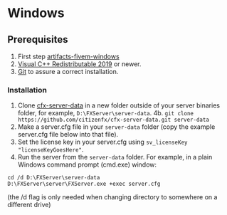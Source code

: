 # Windows

## Prerequisites

1. First step [artifacts-fivem-windows](https://github.com/Mowayyy/artifacts-fivem-windows)
1. [Visual C++ Redistributable 2019](https://aka.ms/vs/16/release/VC_redist.x64.exe) or newer.
2. [Git](https://git-scm.com/download/win) to assure a correct installation.

### Installation

1. Clone [cfx-server-data](https://github.com/citizenfx/cfx-server-data) in a new folder outside of your server binaries folder, for example, `D:\FXServer\server-data`.
4b. `git clone https://github.com/citizenfx/cfx-server-data.git server-data`
2. Make a server.cfg file in your `server-data` folder (copy the example server.cfg file below into that file).
3. Set the license key in your server.cfg using `sv_licenseKey "licenseKeyGoesHere"`.
4. Run the server from the `server-data` folder. For example, in a plain Windows command prompt (cmd.exe) window:
```
cd /d D:\FXServer\server-data
D:\FXServer\server\FXServer.exe +exec server.cfg
```
(the /d flag is only needed when changing directory to somewhere on a different drive)
